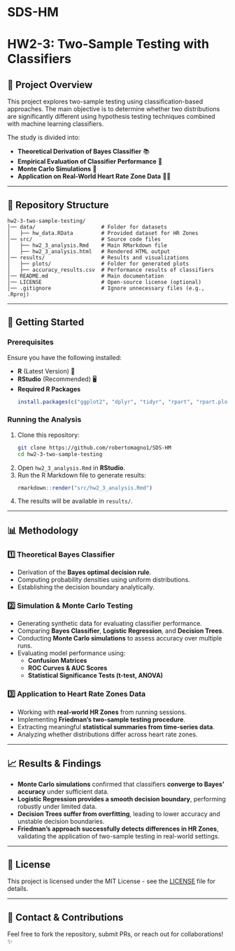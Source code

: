 # SDS-HM
# HW2-3: Two-Sample Testing with Classifiers

## 📌 Project Overview
This project explores two-sample testing using classification-based approaches. The main objective is to determine whether two distributions are significantly different using hypothesis testing techniques combined with machine learning classifiers.

The study is divided into:
- **Theoretical Derivation of Bayes Classifier** 📚
- **Empirical Evaluation of Classifier Performance** 🧪
- **Monte Carlo Simulations** 🎲
- **Application on Real-World Heart Rate Zone Data** 🏃‍♂️

---
## 📂 Repository Structure
```
hw2-3-two-sample-testing/
│── data/                     # Folder for datasets
│   ├── hw_data.RData         # Provided dataset for HR Zones
│── src/                      # Source code files
│   ├── hw2_3_analysis.Rmd    # Main RMarkdown file
│   ├── hw2_3_analysis.html   # Rendered HTML output
│── results/                  # Results and visualizations
│   ├── plots/                # Folder for generated plots
│   ├── accuracy_results.csv  # Performance results of classifiers
│── README.md                 # Main documentation
│── LICENSE                   # Open-source license (optional)
│── .gitignore                # Ignore unnecessary files (e.g., .Rproj)
```

---
## 🚀 Getting Started
### **Prerequisites**
Ensure you have the following installed:
- **R** (Latest Version) 🔢
- **RStudio** (Recommended) 🖥️
- **Required R Packages**
  ```r
  install.packages(c("ggplot2", "dplyr", "tidyr", "rpart", "rpart.plot", "pROC"))
  ```

### **Running the Analysis**
1. Clone this repository:
   ```sh
   git clone https://github.com/robertomagno1/SDS-HM
   cd hw2-3-two-sample-testing
   ```
2. Open `hw2_3_analysis.Rmd` in **RStudio**.
3. Run the R Markdown file to generate results:
   ```r
   rmarkdown::render("src/hw2_3_analysis.Rmd")
   ```
4. The results will be available in `results/`.

---
## 📊 Methodology

### **1️⃣ Theoretical Bayes Classifier**
- Derivation of the **Bayes optimal decision rule**.
- Computing probability densities using uniform distributions.
- Establishing the decision boundary analytically.

### **2️⃣ Simulation & Monte Carlo Testing**
- Generating synthetic data for evaluating classifier performance.
- Comparing **Bayes Classifier**, **Logistic Regression**, and **Decision Trees**.
- Conducting **Monte Carlo simulations** to assess accuracy over multiple runs.
- Evaluating model performance using:
  - **Confusion Matrices**
  - **ROC Curves & AUC Scores**
  - **Statistical Significance Tests (t-test, ANOVA)**

### **3️⃣ Application to Heart Rate Zones Data**
- Working with **real-world HR Zones** from running sessions.
- Implementing **Friedman’s two-sample testing procedure**.
- Extracting meaningful **statistical summaries from time-series data**.
- Analyzing whether distributions differ across heart rate zones.

---
## 📈 Results & Findings
- **Monte Carlo simulations** confirmed that classifiers **converge to Bayes’ accuracy** under sufficient data.
- **Logistic Regression provides a smooth decision boundary**, performing robustly under limited data.
- **Decision Trees suffer from overfitting**, leading to lower accuracy and unstable decision boundaries.
- **Friedman’s approach successfully detects differences in HR Zones**, validating the application of two-sample testing in real-world settings.

---
## 📜 License
This project is licensed under the MIT License - see the [LICENSE](LICENSE) file for details.

---
## 📧 Contact & Contributions
Feel free to fork the repository, submit PRs, or reach out for collaborations! ✨

